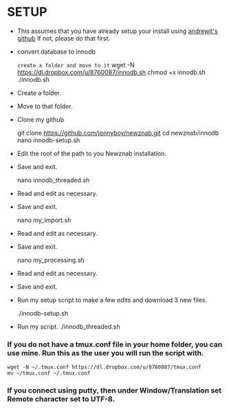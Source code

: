# SETUP

 * This assumes that you have already setup your install using [andrewit's github](https://github.com/itandrew/Newznab-InnoDB-Dropin.git) If not, please do that first.
 * convert database to innodb

    `create a folder and move to it`
    wget -N https://dl.dropbox.com/u/8760087/innodb.sh
    chmod +x innodb.sh
    ./innodb.sh

 * Create a folder.
 * Move to that folder.
 * Clone my github

    git clone https://github.com/jonnyboy/newznab.git
    cd newznab/innodb
    nano innodb-setup.sh


 * Edit the root of the path to you Newznab installation.
 * Save and exit.

    nano innodb_threaded.sh

 * Read and edit as necessary.
 * Save and exit.

    nano my_import.sh

 * Read and edit as necessary.
 * Save and exit.

    nano my_processing.sh

 * Read and edit as necessary.
 * Save and exit.

 * Run my setup script to make a few edits and download 3 new files.

    ./innodb-setup.sh

 * Run my script.
    ./innodb_threaded.sh 
    
    
### If you do not have a tmux.conf file in your home folder, you can use mine. Run this as the user you will run the script with.
    wget -N ~/.tmux.conf https://dl.dropbox.com/u/8760087/tmux.conf
    mv ~/tmux.conf ~/.tmux.conf
    
### If you connect using putty, then under Window/Translation set Remote character set to UTF-8.
